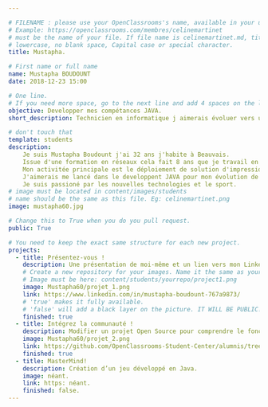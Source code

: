 ```yaml
---

# FILENAME : please use your OpenClassrooms's name, available in your url.
# Example: https://openclassrooms.com/membres/celinemartinet
# must be the name of your file. If file name is celinemartinet.md, title is celinemartinet.
# lowercase, no blank space, Capital case or special character.
title: Mustapha.

# First name or full name
name: Mustapha BOUDOUNT
date: 2018-12-23 15:00

# One line.
# If you need more space, go to the next line and add 4 spaces on the left, as in 'description'.
objective: Developper mes compétances JAVA.
short_description: Technicien en informatique j aimerais évoluer vers un poste de developpeur.

# don't touch that
template: students
description:
    Je suis Mustapha Boudount j'ai 32 ans j'habite à Beauvais.
    Issue d'une formation en réseaux cela fait 8 ans que je travail en tant que je technicien informatique. 
    Mon activitée principale est le déploiement de solution d'impression.
    J'aimerais me lancé dans le developpent JAVA pour mon évolution de carrière.
    Je suis passioné par les nouvelles technologies et le sport.
# image must be located in content/images/students
# name should be the same as this file. Eg: celinemartinet.png
image: mustapha60.jpg

# Change this to True when you do you pull request.
public: True

# You need to keep the exact same structure for each new project.
projects:
  - title: Présentez-vous !
    description: Une présentation de moi-même et un lien vers mon LinkedIn.
    # Create a new repository for your images. Name it the same as your nickname and profile picture.
    # Image must be here: content/students/yourrepo/project1.png
    image: Mustapha60/projet_1.png
    link: https://www.linkedin.com/in/mustapha-boudount-767a9873/
    # 'true' makes it fully available.
    # 'false' will add a black layer on the picture. IT WILL BE PUBLIC!
    finished: true
  - title: Intégrez la communauté !
    description: Modifier un projet Open Source pour comprendre le fonctionnement de Git, de Github et des pull requests. 
    image: Mustapha60/projet_2.png
    link: https://github.com/OpenClassrooms-Student-Center/alumnis/tree/master/content/students/mustapha60/
    finished: true
  - title: MasterMind!
    description: Création d’un jeu développé en Java.
    image: néant.
    link: https: néant.
    finished: false.
---
```

